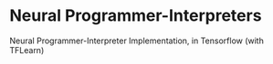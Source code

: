 # Neural Programmer-Interpreters
Neural Programmer-Interpreter Implementation, in Tensorflow (with TFLearn)
